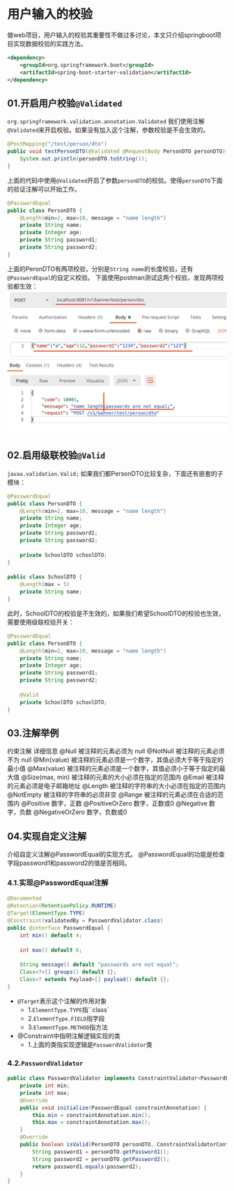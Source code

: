 # 用户输入的校验
做web项目，用户输入的校验其重要性不做过多讨论，本文只介绍springboot项目实现数据校验的实践方法。
```xml
<dependency>
    <groupId>org.springframework.boot</groupId>
    <artifactId>spring-boot-starter-validation</artifactId>
</dependency>
```

## 01.开启用户校验``@Validated``
``org.springframework.validation.annotation.Validated``
我们使用注解``@Validated``来开启校验。如果没有加入这个注解，参数校验是不会生效的。

```java
@PostMapping("/test/person/dto")
public void testPersonDTO(@Validated @RequestBody PersonDTO personDTO){
    System.out.println(personDTO.toString());
}
```
上面的代码中使用``@Validated``开启了参数``personDTO``的校验。使得``personDTO``下面的验证注解可以开始工作。

```java
@PasswordEqual
public class PersonDTO {
    @Length(min=2, max=10, message = "name length")
    private String name;
    private Integer age;
    private String password1;
    private String password2;
}
```
上面的PeronDTO有两项校验，分别是``String name``的长度校验，还有``@PasswordEqual``的自定义校验。
下面使用postman测试这两个校验，发现两项校验都生效：
![fail](img/1.2.png)

## 02.启用级联校验``@Valid``
``javax.validation.Valid;``
如果我们都PersonDTO比较复杂，下面还有嵌套的子模块：
```java
@PasswordEqual
public class PersonDTO {
    @Length(min=2, max=10, message = "name length")
    private String name;
    private Integer age;
    private String password1;
    private String password2;

    private SchoolDTO schoolDTO;
}

public class SchoolDTO {
    @Length(max = 5)
    private String name;
}
```
此时，SchoolDTO的校验是不生效的，如果我们希望SchoolDTO的校验也生效，需要使用级联校验开关：
```java
@PasswordEqual
public class PersonDTO {
    @Length(min=2, max=10, message = "name length")
    private String name;
    private Integer age;
    private String password1;
    private String password2;

    @Valid
    private SchoolDTO schoolDTO;
}
```

## 03.注解举例

约束注解	详细信息
@Null	被注释的元素必须为 null
@NotNull	被注释的元素必须不为 null
@Min(value)	被注释的元素必须是一个数字，其值必须大于等于指定的最小值
@Max(value)	被注释的元素必须是一个数字，其值必须小于等于指定的最大值
@Size(max, min)	被注释的元素的大小必须在指定的范围内
@Email	被注释的元素必须是电子邮箱地址
@Length	被注释的字符串的大小必须在指定的范围内
@NotEmpty	被注释的字符串的必须非空
@Range	被注释的元素必须在合适的范围内
@Positive	数字，正数
@PositiveOrZero	数字，正数或0
@Negative	数字，负数
@NegativeOrZero	数字，负数或0

## 04.实现自定义注解
介绍自定义注解@PasswordEqual的实现方式。
@PasswordEqual的功能是检查字段password1和password2的值是否相同。

### 4.1.实现@PasswordEqual注解
```java
@Documented
@Retention(RetentionPolicy.RUNTIME)
@Target(ElementType.TYPE)
@Constraint(validatedBy = PasswordValidator.class)
public @interface PasswordEqual {
    int min() default 4;

    int max() default 6;

    String message() default "passwords are not equal";
    Class<?>[] groups() default {};
    Class<? extends Payload>[] payload() default {};
}
```
- ``@Target``表示这个注解的作用对象
    - 1.``ElementType.TYPE``指``class`
    - 2.``ElementType.FIELD``指字段
    - 3.``ElementType.METHOD``指方法
- @Constraint中指明注解逻辑实现的类
    - 1.上面的类指实现逻辑是``PasswordValidator``类

    
### 4.2.``PasswordValidator``

```java
public class PasswordValidator implements ConstraintValidator<PasswordEqual, PersonDTO> {
    private int min;
    private int max;
    @Override
    public void initialize(PasswordEqual constraintAnnotation) {
        this.min = constraintAnnotation.min();
        this.max = constraintAnnotation.max();
    }
    @Override
    public boolean isValid(PersonDTO personDTO, ConstraintValidatorContext constraintValidatorContext) {
        String password1 = personDTO.getPassword1();
        String password2 = personDTO.getPassword2();
        return password1.equals(password2);
    }
}
```